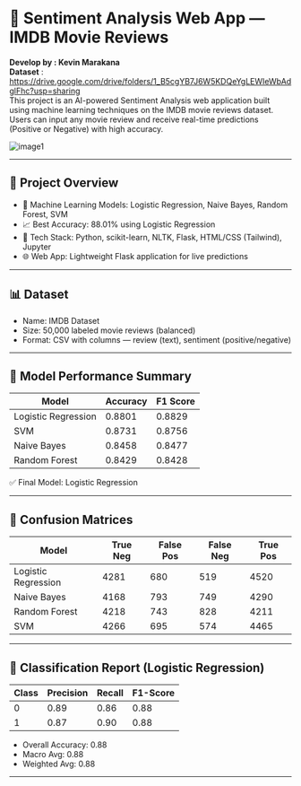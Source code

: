 # 🤖 Sentiment Analysis Web App — IMDB Movie Reviews

**Develop by : Kevin Marakana**
<br>
**Dataset** : https://drive.google.com/drive/folders/1_B5cgYB7J6W5KDQeYgLEWIeWbAdglFhc?usp=sharing
<br>
This project is an AI-powered Sentiment Analysis web application built using machine learning techniques on the IMDB movie reviews dataset. Users can input any movie review and receive real-time predictions (Positive or Negative) with high accuracy.

![image1](https://github.com/user-attachments/assets/aaa05ce7-9c6b-4de9-b340-44fbac2ea3da)

---

## 📌 Project Overview

- 🧠 Machine Learning Models: Logistic Regression, Naive Bayes, Random Forest, SVM
- 📈 Best Accuracy: 88.01% using Logistic Regression
- 🧰 Tech Stack: Python, scikit-learn, NLTK, Flask, HTML/CSS (Tailwind), Jupyter
- 🌐 Web App: Lightweight Flask application for live predictions

---

## 📊 Dataset

- Name: IMDB Dataset
- Size: 50,000 labeled movie reviews (balanced)
- Format: CSV with columns — review (text), sentiment (positive/negative)

---

## 🧠 Model Performance Summary

| Model                | Accuracy | F1 Score |
|---------------------|----------|----------|
| Logistic Regression | 0.8801   | 0.8829   |
| SVM                 | 0.8731   | 0.8756   |
| Naive Bayes         | 0.8458   | 0.8477   |
| Random Forest       | 0.8429   | 0.8428   |

✅ Final Model: Logistic Regression

---

## 🧮 Confusion Matrices

| Model                | True Neg | False Pos | False Neg | True Pos |
|---------------------|----------|-----------|-----------|----------|
| Logistic Regression | 4281     | 680       | 519       | 4520     |
| Naive Bayes         | 4168     | 793       | 749       | 4290     |
| Random Forest       | 4218     | 743       | 828       | 4211     |
| SVM                 | 4266     | 695       | 574       | 4465     |

---

## 🧪 Classification Report (Logistic Regression)

| Class | Precision | Recall | F1-Score |
|-------|-----------|--------|----------|
| 0     | 0.89      | 0.86   | 0.88     |
| 1     | 0.87      | 0.90   | 0.88     |

- Overall Accuracy: 0.88
- Macro Avg: 0.88
- Weighted Avg: 0.88

---


